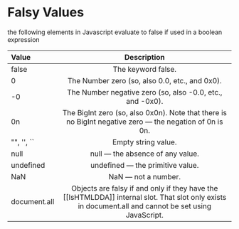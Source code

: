 # Falsy Values

the following elements in Javascript evaluate to false if used in a boolean expression

|Value | Description|
| :------ | :---: |
|false |	The keyword false.
0	| The Number zero (so, also 0.0, etc., and 0x0).
-0	| The Number negative zero (so, also -0.0, etc., and -0x0).
0n	| The BigInt zero (so, also 0x0n). Note that there is no BigInt negative zero — the negation of 0n is 0n.
"", '', ``	| Empty string value.
null	| null — the absence of any value.
undefined	| undefined — the primitive value.
NaN	| NaN — not a number.
document.all	|Objects are falsy if and only if they have the [[IsHTMLDDA]] internal slot. That slot only exists in document.all and cannot be set using JavaScript.





